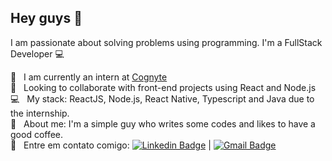 ## Hey guys 👋
I am passionate about solving problems using programming.
I'm a FullStack Developer :computer:

 :rocket:  &nbsp; I am currently an intern at [Cognyte](https://www.cognyte.com/)
 <br/> :purple_heart: &nbsp; Looking to collaborate with front-end projects using React and Node.js
 <br/> :computer: &nbsp; My stack: ReactJS, Node.js, React Native, Typescript and Java due to the internship.
 <br/> 💬  &nbsp; About me: I'm a simple guy who writes some codes and likes to have a good coffee.
 <br/> :email: &nbsp; Entre em contato comigo: [![Linkedin Badge](https://img.shields.io/badge/-BrenoFelipe-blue?style=flat-square&logo=Linkedin&logoColor=white&link=https://www.linkedin.com/in/breno-felipe-de-bairros/)](https://www.linkedin.com/in/breno-felipe-de-bairros/) 
| 
[![Gmail Badge](https://img.shields.io/badge/-brendo.filipe2050@gmail.com-c14438?style=flat-square&logo=Gmail&logoColor=white&link=mailto:brendo.filipe2050@gmail.com)](mailto:brendo.filipe2050@gmail.com)
